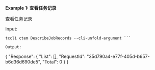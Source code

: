 **Example 1: 查看任务记录**

查看任务记录

Input: 

```
tccli ctem DescribeJobRecords --cli-unfold-argument ```

Output: 
```
{
    "Response": {
        "List": [],
        "RequestId": "35d790a4-e77f-405d-b657-b6d36d690de5",
        "Total": 0
    }
}
```

